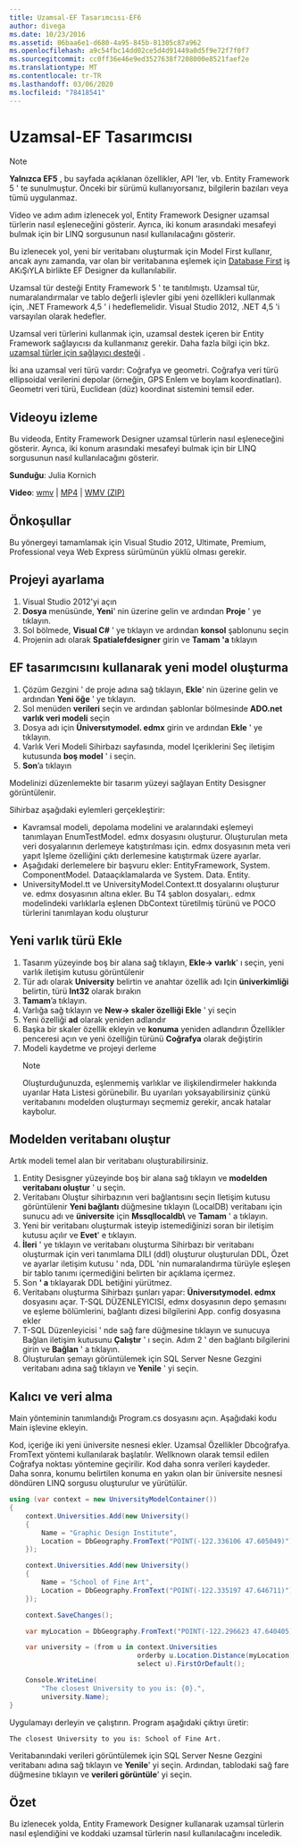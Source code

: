 ```yaml
---
title: Uzamsal-EF Tasarımcısı-EF6
author: divega
ms.date: 10/23/2016
ms.assetid: 06baa6e1-d680-4a95-845b-81305c87a962
ms.openlocfilehash: a9c54fbc14dd02ce5d4d91449a0d5f9e72f7f0f7
ms.sourcegitcommit: cc0ff36e46e9ed3527638f7208000e8521faef2e
ms.translationtype: MT
ms.contentlocale: tr-TR
ms.lasthandoff: 03/06/2020
ms.locfileid: "78418541"
---
```

# <a name="spatial---ef-designer"></a>Uzamsal-EF Tasarımcısı
> [!NOTE]
> **Yalnızca EF5** , bu sayfada açıklanan özellikler, API 'ler, vb. Entity Framework 5 ' te sunulmuştur. Önceki bir sürümü kullanıyorsanız, bilgilerin bazıları veya tümü uygulanmaz.

Video ve adım adım izlenecek yol, Entity Framework Designer uzamsal türlerin nasıl eşleneceğini gösterir. Ayrıca, iki konum arasındaki mesafeyi bulmak için bir LINQ sorgusunun nasıl kullanılacağını gösterir.

Bu izlenecek yol, yeni bir veritabanı oluşturmak için Model First kullanır, ancak aynı zamanda, var olan bir veritabanına eşlemek için [Database First](~/ef6/modeling/designer/workflows/database-first.md) iş AKıŞıYLA birlikte EF Designer da kullanılabilir.

Uzamsal tür desteği Entity Framework 5 ' te tanıtılmıştı. Uzamsal tür, numaralandırmalar ve tablo değerli işlevler gibi yeni özellikleri kullanmak için, .NET Framework 4,5 ' i hedeflemelidir. Visual Studio 2012, .NET 4,5 'i varsayılan olarak hedefler.

Uzamsal veri türlerini kullanmak için, uzamsal destek içeren bir Entity Framework sağlayıcısı da kullanmanız gerekir. Daha fazla bilgi için bkz. [uzamsal türler için sağlayıcı desteği](~/ef6/fundamentals/providers/spatial-support.md) .

İki ana uzamsal veri türü vardır: Coğrafya ve geometri. Coğrafya veri türü ellipsoidal verilerini depolar (örneğin, GPS Enlem ve boylam koordinatları). Geometri veri türü, Euclidean (düz) koordinat sistemini temsil eder.

## <a name="watch-the-video"></a>Videoyu izleme
Bu videoda, Entity Framework Designer uzamsal türlerin nasıl eşleneceğini gösterir. Ayrıca, iki konum arasındaki mesafeyi bulmak için bir LINQ sorgusunun nasıl kullanılacağını gösterir.

**Sunduğu**: Julia Kornich

**Video**: [wmv](https://download.microsoft.com/download/E/C/9/EC9E6547-8983-4C1F-A919-D33210E4B213/HDI-ITPro-MSDN-winvideo-spatialwithdesigner.wmv) | [MP4](https://download.microsoft.com/download/E/C/9/EC9E6547-8983-4C1F-A919-D33210E4B213/HDI-ITPro-MSDN-mp4video-spatialwithdesigner.m4v) | [WMV (ZIP)](https://download.microsoft.com/download/E/C/9/EC9E6547-8983-4C1F-A919-D33210E4B213/HDI-ITPro-MSDN-winvideo-spatialwithdesigner.zip)

## <a name="pre-requisites"></a>Önkoşullar

Bu yönergeyi tamamlamak için Visual Studio 2012, Ultimate, Premium, Professional veya Web Express sürümünün yüklü olması gerekir.

## <a name="set-up-the-project"></a>Projeyi ayarlama

1.  Visual Studio 2012'yi açın
2.  **Dosya** menüsünde, **Yeni**' nin üzerine gelin ve ardından **Proje** ' ye tıklayın.
3.  Sol bölmede, **Visual C\#** ' ye tıklayın ve ardından **konsol** şablonunu seçin
4.  Projenin adı olarak **Spatialefdesigner** girin ve **Tamam 'a** tıklayın

## <a name="create-a-new-model-using-the-ef-designer"></a>EF tasarımcısını kullanarak yeni model oluşturma

1.  Çözüm Gezgini ' de proje adına sağ tıklayın, **Ekle**' nin üzerine gelin ve ardından **Yeni öğe** ' ye tıklayın.
2.  Sol menüden **verileri** seçin ve ardından şablonlar bölmesinde **ADO.net varlık veri modeli** seçin
3.  Dosya adı için **Üniversıtymodel. edmx** girin ve ardından **Ekle** ' ye tıklayın.
4.  Varlık Veri Modeli Sihirbazı sayfasında, model Içeriklerini Seç iletişim kutusunda **boş model** ' i seçin.
5.  **Son**’a tıklayın

Modelinizi düzenlemekte bir tasarım yüzeyi sağlayan Entity Desisgner görüntülenir.

Sihirbaz aşağıdaki eylemleri gerçekleştirir:

-   Kavramsal modeli, depolama modelini ve aralarındaki eşlemeyi tanımlayan EnumTestModel. edmx dosyasını oluşturur. Oluşturulan meta veri dosyalarının derlemeye katıştırılması için. edmx dosyasının meta veri yapıt Işleme özelliğini çıktı derlemesine katıştırmak üzere ayarlar.
-   Aşağıdaki derlemelere bir başvuru ekler: EntityFramework, System. ComponentModel. Dataaçıklamalarda ve System. Data. Entity.
-   UniversityModel.tt ve UniversityModel.Context.tt dosyalarını oluşturur ve. edmx dosyasının altına ekler. Bu T4 şablon dosyaları,. edmx modelindeki varlıklarla eşlenen DbContext türetilmiş türünü ve POCO türlerini tanımlayan kodu oluşturur

## <a name="add-a-new-entity-type"></a>Yeni varlık türü Ekle

1.  Tasarım yüzeyinde boş bir alana sağ tıklayın, **Ekle-&gt; varlık**' ı seçin, yeni varlık iletişim kutusu görüntülenir
2.  Tür adı olarak **University** belirtin ve anahtar özellik adı Için **üniverkimliği** belirtin, türü **Int32** olarak bırakın
3.  **Tamam**’a tıklayın.
4.  Varlığa sağ tıklayın ve **New-&gt; skaler özelliği Ekle** ' yi seçin
5.  Yeni özelliği **ad** olarak yeniden adlandır
6.  Başka bir skaler özellik ekleyin ve **konuma** yeniden adlandırın Özellikler penceresi açın ve yeni özelliğin türünü **Coğrafya** olarak değiştirin
7.  Modeli kaydetme ve projeyi derleme
    > [!NOTE]
    > Oluşturduğunuzda, eşlenmemiş varlıklar ve ilişkilendirmeler hakkında uyarılar Hata Listesi görünebilir. Bu uyarıları yoksayabilirsiniz çünkü veritabanını modelden oluşturmayı seçmemiz gerekir, ancak hatalar kaybolur.

## <a name="generate-database-from-model"></a>Modelden veritabanı oluştur

Artık modeli temel alan bir veritabanı oluşturabilirsiniz.

1.  Entity Desisgner yüzeyinde boş bir alana sağ tıklayın ve **modelden veritabanı oluştur** ' u seçin.
2.  Veritabanı Oluştur sihirbazının veri bağlantısını seçin Iletişim kutusu görüntülenir **Yeni bağlantı** düğmesine tıklayın (LocalDB) veritabanı için sunucu adı ve **üniversite** için **Mssqllocaldb\\** ve **Tamam** ' a tıklayın.
3.  Yeni bir veritabanı oluşturmak isteyip istemediğinizi soran bir iletişim kutusu açılır ve **Evet**' e tıklayın.
4.  **İleri** ' ye tıklayın ve veritabanı oluşturma Sihirbazı bir veritabanı oluşturmak için veri tanımlama DILI (ddl) oluşturur oluşturulan DDL, Özet ve ayarlar iletişim kutusu ' nda, DDL 'nin numaralandırma türüyle eşleşen bir tablo tanımı içermediğini belirten bir açıklama içermez.
5.  Son **' a** tıklayarak DDL betiğini yürütmez.
6.  Veritabanı oluşturma Sihirbazı şunları yapar: **Üniversıtymodel. edmx** dosyasını açar. T-SQL DÜZENLEYICISI, edmx dosyasının depo şemasını ve eşleme bölümlerini, bağlantı dizesi bilgilerini App. config dosyasına ekler
7.  T-SQL Düzenleyicisi ' nde sağ fare düğmesine tıklayın ve sunucuya Bağlan iletişim kutusunu **Çalıştır** ' ı seçin. Adım 2 ' den bağlantı bilgilerini girin ve **Bağlan** ' a tıklayın.
8.  Oluşturulan şemayı görüntülemek için SQL Server Nesne Gezgini veritabanı adına sağ tıklayın ve **Yenile** ' yi seçin.

## <a name="persist-and-retrieve-data"></a>Kalıcı ve veri alma

Main yönteminin tanımlandığı Program.cs dosyasını açın. Aşağıdaki kodu Main işlevine ekleyin.

Kod, içeriğe iki yeni üniversite nesnesi ekler. Uzamsal Özellikler Dbcoğrafya. FromText yöntemi kullanılarak başlatılır. Wellknown olarak temsil edilen Coğrafya noktası yöntemine geçirilir. Kod daha sonra verileri kaydeder. Daha sonra, konumu belirtilen konuma en yakın olan bir üniversite nesnesi döndüren LINQ sorgusu oluşturulur ve yürütülür.

``` csharp
using (var context = new UniversityModelContainer())
{
    context.Universities.Add(new University()
    {
        Name = "Graphic Design Institute",
        Location = DbGeography.FromText("POINT(-122.336106 47.605049)"),
    });

    context.Universities.Add(new University()
    {
        Name = "School of Fine Art",
        Location = DbGeography.FromText("POINT(-122.335197 47.646711)"),
    });

    context.SaveChanges();

    var myLocation = DbGeography.FromText("POINT(-122.296623 47.640405)");

    var university = (from u in context.Universities
                                orderby u.Location.Distance(myLocation)
                                select u).FirstOrDefault();

    Console.WriteLine(
        "The closest University to you is: {0}.",
        university.Name);
}
```

Uygulamayı derleyin ve çalıştırın. Program aşağıdaki çıktıyı üretir:

```console
The closest University to you is: School of Fine Art.
```

Veritabanındaki verileri görüntülemek için SQL Server Nesne Gezgini veritabanı adına sağ tıklayın ve **Yenile**' yi seçin. Ardından, tablodaki sağ fare düğmesine tıklayın ve **verileri görüntüle**' yi seçin.

## <a name="summary"></a>Özet

Bu izlenecek yolda, Entity Framework Designer kullanarak uzamsal türlerin nasıl eşlendiğini ve koddaki uzamsal türlerin nasıl kullanılacağını inceledik. 
